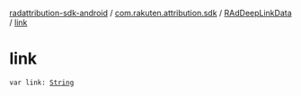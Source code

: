 [radattribution-sdk-android](../../index.md) / [com.rakuten.attribution.sdk](../index.md) / [RAdDeepLinkData](index.md) / [link](./link.md)

# link

`var link: `[`String`](https://kotlinlang.org/api/latest/jvm/stdlib/kotlin/-string/index.html)